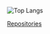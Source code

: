![Top Langs](https://github-readme-stats-sigma-five.vercel.app/api/top-langs/?username=stevelab1&theme=react&line_height=40)

[Repositories](https://github.com/stevelab1?tab=repositories)
